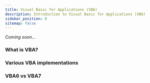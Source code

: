 ```yaml
---
title: Visual Basic for Applications (VBA)
description: Introduction to Visual Basic for Applications (VBA)
sidebar_position: 0
sitemap: false
---
```

*Coming soon...*

### What is VBA?
### Various VBA implementations
### VBA6 vs VBA7
